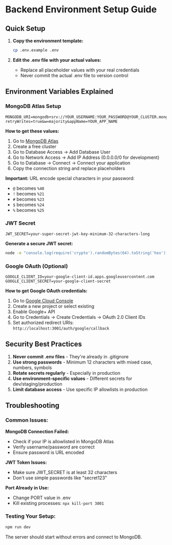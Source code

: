 # Backend Environment Setup Guide

## Quick Setup

1. **Copy the environment template:**
   ```bash
   cp .env.example .env
   ```

2. **Edit the .env file with your actual values:**
   - Replace all placeholder values with your real credentials
   - Never commit the actual .env file to version control

## Environment Variables Explained

### MongoDB Atlas Setup
```env
MONGODB_URI=mongodb+srv://YOUR_USERNAME:YOUR_PASSWORD@YOUR_CLUSTER.mongodb.net/YOUR_DATABASE_NAME?retryWrites=true&w=majority&appName=YOUR_APP_NAME
```

**How to get these values:**
1. Go to [MongoDB Atlas](https://www.mongodb.com/atlas)
2. Create a free cluster
3. Go to Database Access → Add Database User
4. Go to Network Access → Add IP Address (0.0.0.0/0 for development)
5. Go to Database → Connect → Connect your application
6. Copy the connection string and replace placeholders

**Important:** URL encode special characters in your password:
- `@` becomes `%40`
- `!` becomes `%21`
- `#` becomes `%23`
- `$` becomes `%24`
- `%` becomes `%25`

### JWT Secret
```env
JWT_SECRET=your-super-secret-jwt-key-minimum-32-characters-long
```

**Generate a secure JWT secret:**
```bash
node -e "console.log(require('crypto').randomBytes(64).toString('hex'))"
```

### Google OAuth (Optional)
```env
GOOGLE_CLIENT_ID=your-google-client-id.apps.googleusercontent.com
GOOGLE_CLIENT_SECRET=your-google-client-secret
```

**How to get Google OAuth credentials:**
1. Go to [Google Cloud Console](https://console.cloud.google.com/)
2. Create a new project or select existing
3. Enable Google+ API
4. Go to Credentials → Create Credentials → OAuth 2.0 Client IDs
5. Set authorized redirect URIs: `http://localhost:3001/auth/google/callback`

## Security Best Practices

1. **Never commit .env files** - They're already in .gitignore
2. **Use strong passwords** - Minimum 12 characters with mixed case, numbers, symbols
3. **Rotate secrets regularly** - Especially in production
4. **Use environment-specific values** - Different secrets for dev/staging/production
5. **Limit database access** - Use specific IP allowlists in production

## Troubleshooting

### Common Issues:

**MongoDB Connection Failed:**
- Check if your IP is allowlisted in MongoDB Atlas
- Verify username/password are correct
- Ensure password is URL encoded

**JWT Token Issues:**
- Make sure JWT_SECRET is at least 32 characters
- Don't use simple passwords like "secret123"

**Port Already in Use:**
- Change PORT value in .env
- Kill existing processes: `npx kill-port 3001`

### Testing Your Setup:
```bash
npm run dev
```

The server should start without errors and connect to MongoDB.
